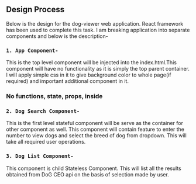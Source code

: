 ## Design Process

Below is the design for the dog-viewer web application. React framework has been used to complete this task. I am breaking application into separate components and below is the description-

### `1. App Component-`
   This is the top level component will be injected into the index.html.This component will have no functionality as it is simply the top parent container. I will apply simple css in it to give background color to whole page(if required) and important additional component in it.

   ### No functions, state, props, inside

### `2. Dog Search Component-`
   This is the first level stateful component will be serve as the container for other component as well. This component will contain feature to enter the number to view dogs and select the breed of dog from dropdown. This will take all required user operations.

### `3. Dog List Component-`
   This component is child Stateless Component. This will list all the results obtained from DoG CEO api on the basis of selection made by user.